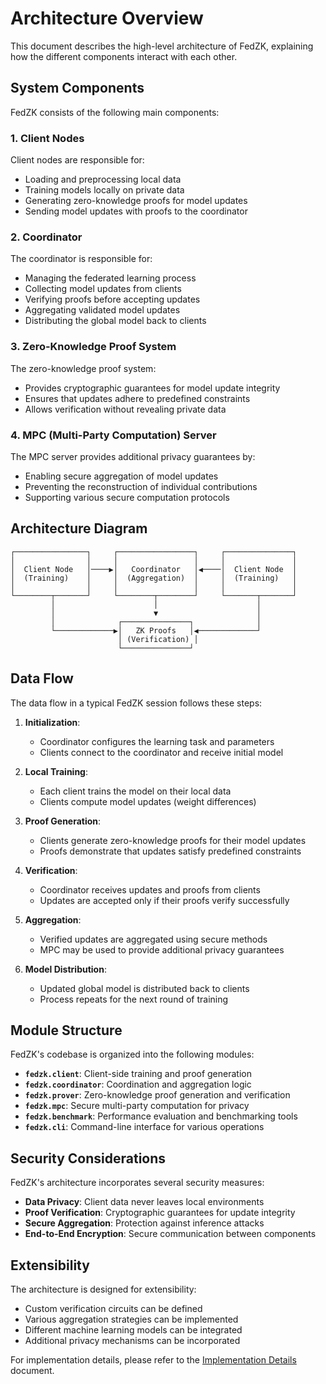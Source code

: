 # Architecture Overview

This document describes the high-level architecture of FedZK, explaining how the different components interact with each other.

## System Components

FedZK consists of the following main components:

### 1. Client Nodes

Client nodes are responsible for:
- Loading and preprocessing local data
- Training models locally on private data
- Generating zero-knowledge proofs for model updates
- Sending model updates with proofs to the coordinator

### 2. Coordinator

The coordinator is responsible for:
- Managing the federated learning process
- Collecting model updates from clients
- Verifying proofs before accepting updates
- Aggregating validated model updates
- Distributing the global model back to clients

### 3. Zero-Knowledge Proof System

The zero-knowledge proof system:
- Provides cryptographic guarantees for model update integrity
- Ensures that updates adhere to predefined constraints
- Allows verification without revealing private data

### 4. MPC (Multi-Party Computation) Server

The MPC server provides additional privacy guarantees by:
- Enabling secure aggregation of model updates
- Preventing the reconstruction of individual contributions
- Supporting various secure computation protocols

## Architecture Diagram

```
┌────────────────┐     ┌─────────────────┐     ┌───────────────┐
│                │     │                 │     │               │
│  Client Node   │────▶│   Coordinator   │◀────│  Client Node  │
│  (Training)    │     │  (Aggregation)  │     │  (Training)   │
│                │     │                 │     │               │
└────────┬───────┘     └────────┬────────┘     └───────┬───────┘
         │                      │                      │
         │                      ▼                      │
         │              ┌───────────────┐              │
         └─────────────▶│   ZK Proofs   │◀─────────────┘
                        │ (Verification) │
                        └───────────────┘
```

## Data Flow

The data flow in a typical FedZK session follows these steps:

1. **Initialization**:
   - Coordinator configures the learning task and parameters
   - Clients connect to the coordinator and receive initial model
   
2. **Local Training**:
   - Each client trains the model on their local data
   - Clients compute model updates (weight differences)

3. **Proof Generation**:
   - Clients generate zero-knowledge proofs for their model updates
   - Proofs demonstrate that updates satisfy predefined constraints

4. **Verification**:
   - Coordinator receives updates and proofs from clients
   - Updates are accepted only if their proofs verify successfully

5. **Aggregation**:
   - Verified updates are aggregated using secure methods
   - MPC may be used to provide additional privacy guarantees

6. **Model Distribution**:
   - Updated global model is distributed back to clients
   - Process repeats for the next round of training

## Module Structure

FedZK's codebase is organized into the following modules:

- **`fedzk.client`**: Client-side training and proof generation
- **`fedzk.coordinator`**: Coordination and aggregation logic
- **`fedzk.prover`**: Zero-knowledge proof generation and verification
- **`fedzk.mpc`**: Secure multi-party computation for privacy
- **`fedzk.benchmark`**: Performance evaluation and benchmarking tools
- **`fedzk.cli`**: Command-line interface for various operations

## Security Considerations

FedZK's architecture incorporates several security measures:

- **Data Privacy**: Client data never leaves local environments
- **Proof Verification**: Cryptographic guarantees for update integrity
- **Secure Aggregation**: Protection against inference attacks
- **End-to-End Encryption**: Secure communication between components

## Extensibility

The architecture is designed for extensibility:

- Custom verification circuits can be defined
- Various aggregation strategies can be implemented
- Different machine learning models can be integrated
- Additional privacy mechanisms can be incorporated

For implementation details, please refer to the [Implementation Details](implementation_details.md) document. 